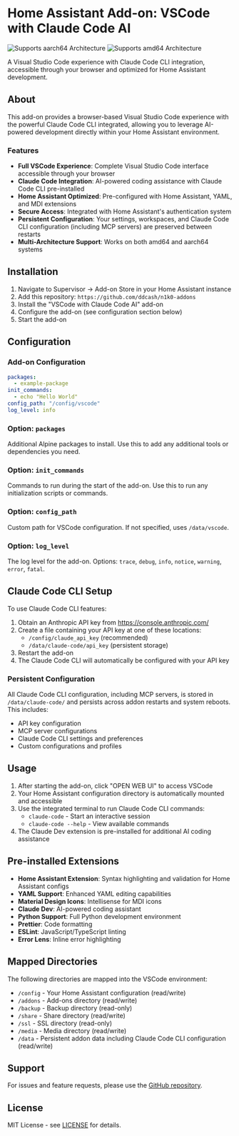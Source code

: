 # Home Assistant Add-on: VSCode with Claude Code AI

![Supports aarch64 Architecture][aarch64-shield]
![Supports amd64 Architecture][amd64-shield]

A Visual Studio Code experience with Claude Code CLI integration, accessible through your browser and optimized for Home Assistant development.

## About

This add-on provides a browser-based Visual Studio Code experience with the powerful Claude Code CLI integrated, allowing you to leverage AI-powered development directly within your Home Assistant environment.

### Features

- **Full VSCode Experience**: Complete Visual Studio Code interface accessible through your browser
- **Claude Code Integration**: AI-powered coding assistance with Claude Code CLI pre-installed
- **Home Assistant Optimized**: Pre-configured with Home Assistant, YAML, and MDI extensions
- **Secure Access**: Integrated with Home Assistant's authentication system
- **Persistent Configuration**: Your settings, workspaces, and Claude Code CLI configuration (including MCP servers) are preserved between restarts
- **Multi-Architecture Support**: Works on both amd64 and aarch64 systems

## Installation

1. Navigate to Supervisor → Add-on Store in your Home Assistant instance
2. Add this repository: `https://github.com/ddcash/n1k0-addons`
3. Install the "VSCode with Claude Code AI" add-on
4. Configure the add-on (see configuration section below)
5. Start the add-on

## Configuration

### Add-on Configuration

```yaml
packages:
  - example-package
init_commands:
  - echo "Hello World"
config_path: "/config/vscode"
log_level: info
```

### Option: `packages`

Additional Alpine packages to install. Use this to add any additional tools or dependencies you need.

### Option: `init_commands`

Commands to run during the start of the add-on. Use this to run any initialization scripts or commands.

### Option: `config_path`

Custom path for VSCode configuration. If not specified, uses `/data/vscode`.

### Option: `log_level`

The log level for the add-on. Options: `trace`, `debug`, `info`, `notice`, `warning`, `error`, `fatal`.

## Claude Code CLI Setup

To use Claude Code CLI features:

1. Obtain an Anthropic API key from https://console.anthropic.com/
2. Create a file containing your API key at one of these locations:
   - `/config/claude_api_key` (recommended)
   - `/data/claude-code/api_key` (persistent storage)
3. Restart the add-on
4. The Claude Code CLI will automatically be configured with your API key

### Persistent Configuration

All Claude Code CLI configuration, including MCP servers, is stored in `/data/claude-code/` and persists across addon restarts and system reboots. This includes:

- API key configuration
- MCP server configurations
- Claude Code CLI settings and preferences
- Custom configurations and profiles

## Usage

1. After starting the add-on, click "OPEN WEB UI" to access VSCode
2. Your Home Assistant configuration directory is automatically mounted and accessible
3. Use the integrated terminal to run Claude Code CLI commands:
   - `claude-code` - Start an interactive session
   - `claude-code --help` - View available commands
4. The Claude Dev extension is pre-installed for additional AI coding assistance

## Pre-installed Extensions

- **Home Assistant Extension**: Syntax highlighting and validation for Home Assistant configs
- **YAML Support**: Enhanced YAML editing capabilities
- **Material Design Icons**: Intellisense for MDI icons
- **Claude Dev**: AI-powered coding assistant
- **Python Support**: Full Python development environment
- **Prettier**: Code formatting
- **ESLint**: JavaScript/TypeScript linting
- **Error Lens**: Inline error highlighting

## Mapped Directories

The following directories are mapped into the VSCode environment:

- `/config` - Your Home Assistant configuration (read/write)
- `/addons` - Add-ons directory (read/write)
- `/backup` - Backup directory (read-only)
- `/share` - Share directory (read/write)
- `/ssl` - SSL directory (read-only)
- `/media` - Media directory (read/write)
- `/data` - Persistent addon data including Claude Code CLI configuration (read/write)

## Support

For issues and feature requests, please use the [GitHub repository][github].

## License

MIT License - see [LICENSE][license] for details.

[aarch64-shield]: https://img.shields.io/badge/aarch64-yes-green.svg
[amd64-shield]: https://img.shields.io/badge/amd64-yes-green.svg
[github]: https://github.com/ddcash/n1k0-addons/tree/main/vcode-ai
[license]: https://github.com/ddcash/n1k0-addons/blob/main/LICENSE